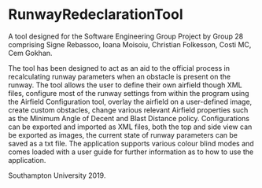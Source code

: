 # RunwayRedeclarationTool
A tool designed for the Software Engineering Group Project by Group 28 comprising Signe Rebassoo, Ioana Moisoiu, Christian Folkesson, Costi MC, Cem Gokhan.

The tool has been designed to act as an aid to the official process in recalculating runway parameters when an obstacle is present on the runway. The tool allows the user to define their own airfield though XML files, configure most of the runway settings from within the program using the Airfield Configuration tool, overlay the airfield on a user-defined image, create custom obstacles, change various relevant Airfield properties such as the Minimum Angle of Decent and Blast Distance policy. Configurations can be exported and imported as XML files, both the top and side view can be exported as images, the current state of runway parameters can be saved as a txt file. The application supports various colour blind modes and comes loaded with a user guide for further information as to how to use the application.

Southampton University 2019.
